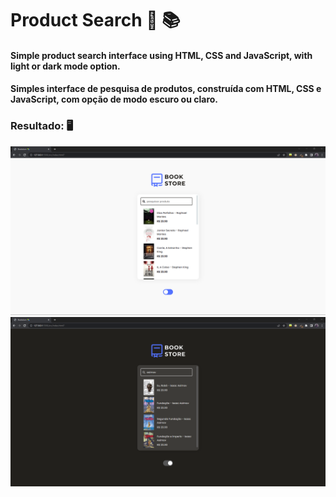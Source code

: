 # Product Search 🔎 📚
#### Simple product search interface using HTML, CSS and JavaScript, with light or  dark mode option. 
#### Simples interface de pesquisa de produtos, construída com HTML, CSS e JavaScript, com opção de modo escuro ou claro.

### Resultado: 🖥️
![lightmode](src/img/resultado1.png)
![darkmode](src/img/resultado2.png)
